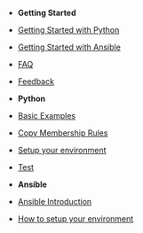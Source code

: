 - **Getting Started**
- [Getting Started with Python](posts/python-getting-started.md)
- [Getting Started with Ansible](posts/ansible-getting-started.md)
- [FAQ](faq.md)
- [Feedback](feedback.md)


- **Python**
- [Basic Examples](posts/python-basic-examples.md)
- [Copy Membership Rules](posts/python-copyMembershipRules.md)
- [Setup your environment](samples/setup.md)
- [Test](samples/test.md)


- **Ansible**
- [Ansible Introduction](samples/intro.md)
- [How to setup your environment](samples/setup.md)

